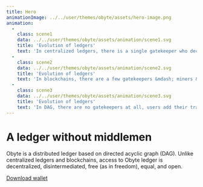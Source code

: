 ```yaml
---
title: Hero
animationImage: ../../user/themes/obyte/assets/hero-image.png
animation:
  - 
    class: scene1
    data: ../../user/themes/obyte/assets/animation/scene1.svg
    title: 'Evolution of ledgers'
    text: 'In centralized ledgers, there is a single gatekeeper who decides which transactions get into the ledger'
  - 
    class: scene2
    data: ../../user/themes/obyte/assets/animation/scene2.svg
    title: 'Evolution of ledgers'
    text: 'In blockchains, there are a few gatekeepers &mdash; miners &mdash; who decide what gets into the ledger'
  - 
    class: scene3
    data: ../../user/themes/obyte/assets/animation/scene3.svg
    title: 'Evolution of ledgers'
    text: 'In DAG, there are no gatekeepers at all, users add their transactions directly'
---
```


# A ledger without middlemen
Obyte is a distributed ledger based on directed acyclic graph (DAG). Unlike centralized ledgers and blockchains, access to Obyte ledger is decentralized, disintermediated, free (as in freedom), equal, and open.
<div class="btn-block">
    <a href="#download" class="btn">Download wallet</a>
</div>
